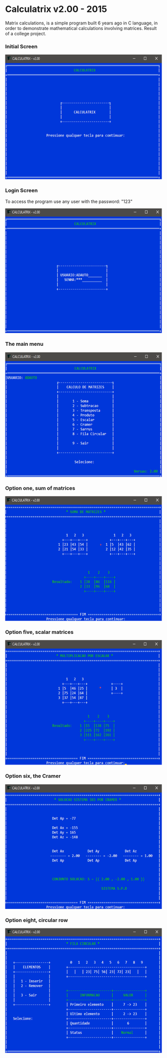 # Calculatrix v2.00 - 2015

Matrix calculations, is a simple program built 6 years ago in C language, in order to demonstrate mathematical calculations involving matrices.
Result of a college project.

<h3 align="left">Initial Screen</h3>
<p align="left">
	<img width="600" height="400" src="https://github.com/ads-silva/calculatrix/blob/master/screenshots/initial.png"/>
<p>
<h3 align="left">Login Screen</h3>
<p>To access the program use any user with the password: "123"</p>
<p align="left">
	<img width="600" height="400" src="https://github.com/ads-silva/calculatrix/blob/master/screenshots/login.png"/>
<p>
<h3 align="left">The main menu</h3>
<p align="left">
	<img width="600" height="400" src="https://github.com/ads-silva/calculatrix/blob/master/screenshots/menu.png"/>
<p>
<h3 align="left">Option one, sum of matrices</h3>
<p align="left">
	<img width="600" height="400" src="https://github.com/ads-silva/calculatrix/blob/master/screenshots/sum.png"/>
<p>
<h3 align="left">Option five, scalar matrices</h3>
<p align="left">
	<img width="600" height="400" src="https://github.com/ads-silva/calculatrix/blob/master/screenshots/scalar.png"/>
<p>
<h3 align="left">Option six, the Cramer</h3>
<p align="left">
	<img width="600" height="400" src="https://github.com/ads-silva/calculatrix/blob/master/screenshots/cramer.png"/>
<p>
<h3 align="left">Option eight, circular row</h3>
<p align="left">
	<img width="600" height="400" src="https://github.com/ads-silva/calculatrix/blob/master/screenshots/circular-row.png"/>
<p>
